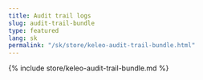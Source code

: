```yaml
---
title: Audit trail logs
slug: audit-trail-bundle
type: featured
lang: sk
permalink: "/sk/store/keleo-audit-trail-bundle.html"
---
```


{% include store/keleo-audit-trail-bundle.md %}
